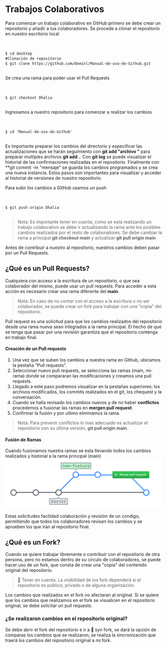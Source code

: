 # Trabajos Colaborativos  
Para comenzar un trabajo colaborativo en GitHub primero se debe crear un repositorio y añadir a tus colaboradores. 
Se procede a clonar el repositorio en nuestro escritorio local 
<pre>  
<code class="language-bash">
$ cd desktop
#Clonación de repositorio 
$ git clone https://github.com/Dominl/Manual-de-uso-de-Github.git 
</code>  
</pre>
Se crea una rama para poder usar el Pull Requests
<pre>  
<code class="language-bash">
$ git checkout Dhalia
</code>  
</pre>
Ingresamos a nuestro repositorio para comenzar a realizar los cambios
<pre>  
<code class="language-bash">
$ cd 'Manual-de-uso-de-Github'
</code>  
</pre>
Es importante preparar los cambios del directorio y especificar las actualizaciones que se harán seguimiento con **git add  "archivo "** para preparar multiples archivos **git add .**.
Con **git log** se puede visualizar el historial de las confirmaciones realizadas en el repositorio.
Finalmente con **git commit -m "mensaje" se guarda los cambios programados  y se crea una nueva instancia.
Estos pasos son importantes para visualizar y acceder al historial de versiones de nuestro repositorio.

Para subir los cambios a GitHub usamos un push
<pre>  
<code class="language-bash">
$ git push origin Dhalia
</code>  
</pre>
> Nota: Es importante tener en cuenta, como se está realizando un trabajo colaborativo se debe ir actualizando la rama ante los posibles cambios realizados por el resto de colaboradores. Se debe cambiar la rama a principal **git checkout main** y actualizar **git pull origin main**

Antes de contribuir a nuestro al repositorio, nuestros cambios deben pasar por un Pull Requests.
## ¿Qué es un Pull Requests?
Cualquiera con acceso a la escritura de un repositorio, o que sea colaborador del mismo, puede usar un pull requests. Para acceder a esta acción es necesario crear una rama diferente del **main**.
> Nota: En caso de no contar con el acceso a la escritura o no ser colaborador, se puede crear un fork para trabajar con una "copia" del repositorio.

Pull request es una solicitud para que los cambios realizados del repositorio desde una rama nueva sean integrados a la rama principal. El hecho de que se tenga que pasar por una revisión garantiza que el repositorio contenga en trabajo final.
#### Creación de un Pull requests
1. Una vez que se suben los cambios a nuestra rama en Github, ubicamos la pestaña "Pull requests".
2. Seleccionar nuevo pull requests, se selecciona las ramas (main, mi-rama)  donde se compararan las modificaciones y creamos una pull requests.
3. Llegado a este paso podremos visualizar en la pestañas superiores: los archivos modificados, los commits realizados en el git, los chequest y la conversación.
4. Cuando se halla revisado los cambios nuevos y de no haber **conflictos** procedemos a fusionar las ramas en **mergen pull request**. 
5. Confirmar la fusión y por ultimo eliminamos la rama.
> Nota: Para prevenir conflictos lo mas adecuado es actualizar el repositorio con su última versión, **git pull origin main**.
#### Fusión de Ramas
Cuando fusionamos nuestra ramas se esta llevando todos los cambios realizados y historial a la rama principal (main)
![Fusión de ramas](https://github.com/Dominl/Manual-de-uso-de-Github/blob/main/Manual/Imagenes/fusionramas.png) 

Estas solicitudes facilidad colaboración y revisión de un condigo, permitiendo que todos los colaboradores revisen los cambios y se aprueben los que irán al repositorio final.
## ¿Qué es un Fork?
Cuando se quiere trabajar libremente o contribuir con el repositorio de otra persona, pero no estamos dentro de su circulo de colaboradores, se puede hacer uso de un fork, que consta de crear una "copia" del contenido original del repositorio.
> :eyes: Tener en cuenta: La visibilidad de los fork dependerá si el repositorio es publico, privado o de alguna organización.


Los cambios que realizados en el fork no afectaran al original. Si se quiere que los cambios que realizamos en el fork se visualicen en el repositorio original, se debe solicitar un pull requests.

### ¿Se realizaron cambios en el repositorio original?

Se debe abrir el fork del repositorio e ir a :arrows_counterclockwise: syn fork, se dará la opción de comparas los cambios que se realizaron, se realiza la sincronización que traerá los cambios del repositorio original a mi fork.

